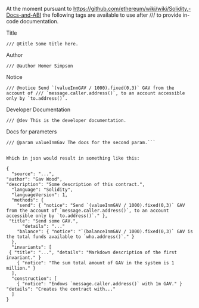 At the moment pursuant to https://github.com/ethereum/wiki/wiki/Solidity,-Docs-and-ABI
the following tags are available to use after /// to provide in-code documentation.

Title

`/// @title Some title here.`

Author

`/// @author Homer Simpson`

Notice

```/// @notice Send `(valueInmGAV / 1000).fixed(0,3)` GAV from the account of
/// `message.caller.address()`, to an account accessible only by `to.address()`.```

Developer Documentation

`/// @dev This is the developer documentation.`

Docs for parameters

```/// @param to The docs for the first param.
/// @param valueInmGav The docs for the second param.```


Which in json would result in something like this:

{
  "source": "...",
"author": "Gav Wood",
"description": "Some description of this contract.",
  "language": "Solidity",
  "languageVersion": 1,
  "methods": {
    "send": { "notice": "Send `(valueInmGAV / 1000).fixed(0,3)` GAV from the account of `message.caller.address()`, to an account accessible only by `to.address()`." },
 "title": "Send some GAV.",
      "details": "..."
    "balance": { "notice": "`(balanceInmGAV / 1000).fixed(0,3)` GAV is the total funds available to `who.address()`." }
  },
  "invariants": [
 { "title": "...", "details": "Markdown description of the first invariant." }
    { "notice": "The sum total amount of GAV in the system is 1 million." }
  ],
  "construction": [
    { "notice": "Endows `message.caller.address()` with 1m GAV." }
"details": "Creates the contract with..."
  ]
}